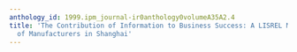 ```yaml
---
anthology_id: 1999.ipm_journal-ir0anthology0volumeA35A2.4
title: 'The Contribution of Information to Business Success: A LISREL Model Analysis
  of Manufacturers in Shanghai'
---
```

